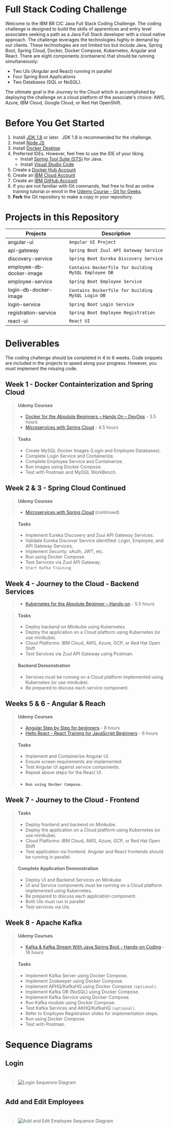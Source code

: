 # Full Stack Coding Challenge
Welcome to the IBM BR CIC Java Full Stack Coding Challenge.  The coding challenge is designed to build the skills of apprentices and entry level associates seeking a path as a Java Full Stack developer with a cloud native approach.  The challenge leverages the technologies highly in demand by our clients.  These technologies are not limited too but include Java, Spring Boot, Spring Cloud, Docker, Docker Compose, Kubernetes, Angular and React.  There are eight components (containers) that should be running simultaneously:  

- Two UIs (Angular and React) running in parallel 
- Four Spring Boot Applications
- Two Databases (SQL or NoSQL).  

The ultimate goal is the Journey to the Cloud which is accomplished by deploying the challenge on a cloud platform of the associate's choice:  AWS, Azure, IBM Cloud, Google Cloud, or Red Hat OpenShift.



# Before You Get Started
1. Install [JDK 1.8](https://www.oracle.com/java/technologies/javase/javase-jdk8-downloads.html) or later.  &nbsp;JDK 1.8 is recommended for the challenge.
2. Install [Node JS](https://nodejs.org/en/download/)
3. Install [Docker Desktop](https://www.docker.com/products/docker-desktop)
4. Preferred IDEs.  However, feel free to use the IDE of your liking.
    * Install [Spring Tool Suite (STS)](https://spring.io/tools) for Java.
    * Install [Visual Studio Code](https://code.visualstudio.com/download)
5. Create a [Docker Hub Account](https://hub.docker.com/) 
6. Create an [IBM Cloud Account](https://cloud.ibm.com) 
7. Create an [IBM GitHub Account](https://github.ibm.com/) 
8. If you are not familiar with Git commands, feel free to find an online training tutorial or enroll in the [Udemy Course - Git for Geeks](https://ibm-learning.udemy.com/course/git-for-geeks/).
9. **Fork** the Git repository to make a copy in your repository.


# Projects in this Repository

|Projects                 |Description                                          |
|-------------------------|-----------------------------------------------------|
|angular-ui               |`Angular UI Project`                                 |
|api-gateway              |`Spring Boot Zuul API Gateway Service`               |
|discovery-service        |`Spring Boot Eureka Discovery Service`               |
|employee-db-docker-image |`Contains Dockerfile for building MySQL Employee DB` |
|employee-service         |`Spring Boot Employee Service`                       |
|login-db-docker-image    |`Contains Dockerfile for building MySQL Login DB`    |
|login-service            |`Spring Boot Login Service`                          |
|registration-service     |`Spring Boot Employee Registration `                 |
|react-ui                 |`React UI`                                           |


# Deliverables
The coding challenge should be completed in 4 to 6 weeks.  Code snippets are included in the projects to speed along your progress.  However, you must implement the missing code.

## Week 1 - Docker Containterization and Spring Cloud 
> #### Udemy Courses
> - [Docker for the Absolute Beginners – Hands On – DevOps](https://ibm-learning.udemy.com/course/learn-docker/) - 3.5 hours
> - [Microservices with Spring Cloud](https://ibm-learning.udemy.com/course/microservices-with-spring-cloud/) - 4.5 hours

> #### Tasks
> - Create MySQL Docker Images (Login and Employee Databases).
> - Complete Login Service and Containerize.
> - Complete Employee Service and Containerize.
> - Run images using Docker Compose.
> - Test with Postman and MySQL WorkBench.

## Week 2 & 3 - Spring Cloud Continued
> #### Udemy Courses
> - [Microservices with Spring Cloud](https://ibm-learning.udemy.com/course/microservices-with-spring-cloud/) (continued)

> #### Tasks
> - Implement Eureka Discovery and Zuul API Gateway Services.
> - Validate Eureka Discover Service identified:  Login, Employee, and API Gateway Services.
> - Implement Security:  oAuth, JWT, etc.
> - Run using Docker Compose.
> - Test Services via Zuul API Gateway.
> - `Start Kafka Training`

## Week 4 - Journey to the Cloud - Backend Services
> - [Kubernetes for the Absolute Beginner – Hands-on](https://ibm-learning.udemy.com/course/learn-kubernetes/) - 5.5 hours

> #### Tasks
> - Deploy backend on Minikube using Kubernetes.
> - Deploy the application on a Cloud platform using Kubernetes (or use minikube).
> - Cloud Platforms:  IBM Cloud, AWS, Azure, GCP, or Red Hat Open Shift
> - Test Services via Zuul API Gateway using Postman.


> #### Backend Demonstration
> - Services must be running on a Cloud platform implemented using Kubernetes (or use minikube).
> - Be prepared to discuss each service component.


## Weeks 5 &amp; 6 - Angular &amp; Reach
> #### Udemy Courses
> - [Angular Step by Step for beginners](https://ibm-learning.udemy.com/course/angular-tutorial/) - 8 hours
> - [Hello React - React Training for JavaScript Beginners](https://ibm-learning.udemy.com/course/hello-react/) - 6 hours
    
> #### Tasks
> - Implement and Containerize Angular UI. 
> - Ensure screen requirements are implemented.
> - Test Angular UI against service components.
> - Repeat above steps for the React UI.
>  - #### `Run using Docker Compose.`

## Week 7 - Journey to the Cloud - Frontend
    
> #### Tasks
> - Deploy frontend and backend on Minikube.
> - Deploy the application on a Cloud platform using Kubernetes (or use minikube).
> - Cloud Platforms:  IBM Cloud, AWS, Azure, GCP, or Red Hat Open Shift
> - Test application via frontend.  Angular and React frontends should be running in parallel.


> #### Complete Application Demonstration
> - Deploy UI and Backend Services on  Minikube.
> - UI and Service components must be running on a Cloud platform implemented using Kubernetes.
> - Be prepared to discuss each application component.
> - Both UIs must run in parallel
> - Test services via UIs.

## Week 8 - Apache Kafka
> #### Udemy Courses
> - [Kafka & Kafka Stream With Java Spring Boot - Hands-on Coding](https://ibm-learning.udemy.com/course/apache-kafka-with-java-spring-boot-theory-hands-on-coding/) - 16 hours
    
> #### Tasks
> - Implement Kafka Server using Docker Compose.
> - Implement Zookeeper using Docker Compose.
> - Implement APHQ/KafkaHQ using Docker Compose `(optional)`.
> - Implement Kafka DB (NoSQL) using Docker Compose.
> - Implement Kafka Service using Docker Compose.
> - Run Kafka module using Docker Compose.
> - Test Kafka Services and AKHQ/KafkaHQ `(optional)`.
> - Refer to Employee Registration slides for implementation steps.
> - Run using Docker Compose.
> - Test with Postman.


# Sequence Diagrams

## Login
> #
> ![Login Sequence Diagram](./fscc_sd1.png)
> #

## Add and Edit Employees
> #
> ![Add and Edit Employee Sequence Diagram](./fscc_sd2.png)
> #
